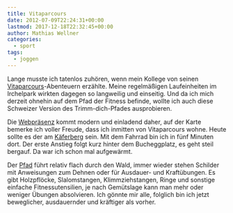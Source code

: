 ```yaml
---
title: Vitaparcours
date: 2012-07-09T22:24:31+00:00
lastmod: 2017-12-18T22:32:45+00:00
author: Mathias Wellner
categories:
  - sport
tags:
  - joggen
---
```

Lange musste ich tatenlos zuhören, wenn mein Kollege von seinen [Vitaparcours](http://de.wikipedia.org/wiki/Vitaparcours)-Abenteuern erzählte. Meine regelmäßigen Laufeinheiten im Irchelpark wirkten dagegen so langweilig und einseitig. Und da ich mich derzeit ohnehin auf dem Pfad der Fitness befinde, wollte ich auch diese Schweizer Version des Trimm-dich-Pfades ausprobieren. 

Die [Webpräsenz](http://www.zurichvitaparcours.ch/) kommt modern und einladend daher, auf der Karte bemerke ich voller Freude, dass ich inmitten von Vitaparcours wohne. Heute sollte es der am [Käferberg](http://de.yelp.ch/biz/vitaparcours-k%C3%A4ferberg-k%C3%A4ferberg) sein. Mit dem Fahrrad bin ich in fünf Minuten dort. Der erste Anstieg folgt kurz hinter dem Bucheggplatz, es geht steil bergauf. Da war ich schon mal aufgewärmt. 

Der [Pfad](http://www.runtastic.com/de/benutzer/mathias-wellner/sportaktivitaeten/18331503) führt relativ flach durch den Wald, immer wieder stehen Schilder mit Anweisungen zum Dehnen oder für Ausdauer- und Kraftübungen. Es gibt Holzpflöcke, Slalomstangen, Klimmziehstangen, Ringe und sonstige einfache Fitnessutensilien, je nach Gemütslage kann man mehr oder weniger Übungen absolvieren. Ich gönnte mir alle, folglich bin ich jetzt beweglicher, ausdauernder und kräftiger als vorher.